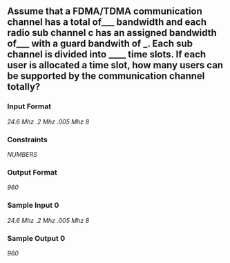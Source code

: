 ## Assume that a FDMA/TDMA communication channel has a total of___ bandwidth and each radio sub channel c has an assigned bandwidth of___ with a guard bandwith of _. Each sub channel is divided into ____ time slots. If each user is allocated a time slot, how many users can be supported by the communication channel totally?
### Input Format
*24.6 Mhz
.2 Mhz
.005 Mhz
8*
### Constraints
*NUMBERS*
### Output Format
*960*
### Sample Input 0
*24.6 Mhz 
.2 Mhz 
.005 Mhz 
8*
### Sample Output 0
*960*
